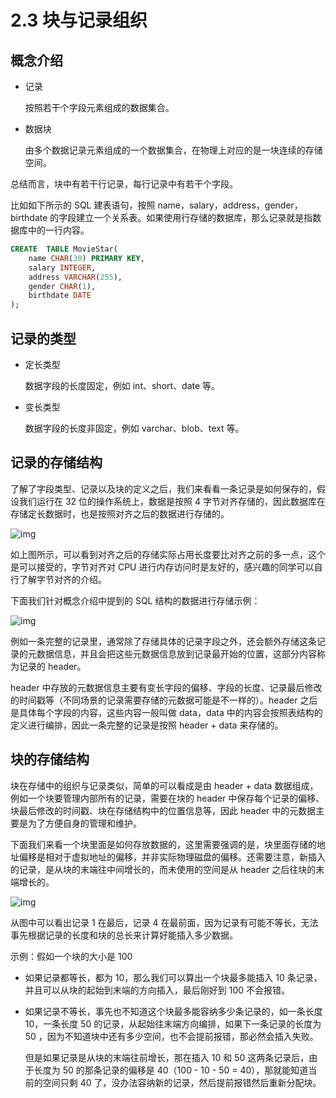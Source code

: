 # 2.3 块与记录组织

## 概念介绍

- 记录
  
  按照若干个字段元素组成的数据集合。

- 数据块

  由多个数据记录元素组成的一个数据集合，在物理上对应的是一块连续的存储空间。

总结而言，块中有若干行记录，每行记录中有若干个字段。

比如如下所示的 SQL 建表语句，按照 name，salary，address，gender，birthdate 的字段建立一个关系表。如果使用行存储的数据库，那么记录就是指数据库中的一行内容。

```sql
CREATE  TABLE MovieStar(
    name CHAR(30) PRIMARY KEY,
    salary INTEGER,
    address VARCHAR(255),
    gender CHAR(1),
    birthdate DATE
);
```

## 记录的类型

- 定长类型

  数据字段的长度固定，例如 int、short、date 等。

- 变长类型

  数据字段的长度非固定，例如 varchar、blob、text 等。

## 记录的存储结构

了解了字段类型、记录以及块的定义之后，我们来看看一条记录是如何保存的，假设我们运行在 32 位的操作系统上，数据是按照 4 字节对齐存储的，因此数据库在存储定长数据时，也是按照对齐之后的数据进行存储的。

![img](https://obbusiness-private.oss-cn-shanghai.aliyuncs.com/doc/img/kernel-quickstart/V1.0.0/zh-CN/2.database-storage-structure/4.block-record-organization-01.png)

如上图所示，可以看到对齐之后的存储实际占用长度要比对齐之前的多一点，这个是可以接受的，字节对齐对 CPU 进行内存访问时是友好的，感兴趣的同学可以自行了解字节对齐的介绍。

下面我们针对概念介绍中提到的 SQL 结构的数据进行存储示例：

![img](https://obbusiness-private.oss-cn-shanghai.aliyuncs.com/doc/img/kernel-quickstart/V1.0.0/zh-CN/2.database-storage-structure/4.block-record-organization-02.png)

例如一条完整的记录里，通常除了存储具体的记录字段之外，还会额外存储这条记录的元数据信息，并且会把这些元数据信息放到记录最开始的位置，这部分内容称为记录的 header。

header 中存放的元数据信息主要有变长字段的偏移、字段的长度、记录最后修改的时间戳等（不同场景的记录需要存储的元数据可能是不一样的）。header 之后是具体每个字段的内容，这些内容一般叫做 data，data 中的内容会按照表结构的定义进行编排，因此一条完整的记录是按照 header + data 来存储的。

## 块的存储结构

块在存储中的组织与记录类似，简单的可以看成是由 header + data 数据组成，例如一个块要管理内部所有的记录，需要在块的 header 中保存每个记录的偏移、块最后修改的时间戳、块在存储结构中的位置信息等，因此 header 中的元数据主要是为了方便自身的管理和维护。

下面我们来看一个块里面是如何存放数据的，这里需要强调的是，块里面存储的地址偏移是相对于虚拟地址的偏移，并非实际物理磁盘的偏移。还需要注意，新插入的记录，是从块的末端往中间增长的，而未使用的空间是从 header 之后往块的末端增长的。

![img](https://obbusiness-private.oss-cn-shanghai.aliyuncs.com/doc/img/kernel-quickstart/V1.0.0/zh-CN/2.database-storage-structure/4.block-record-organization-03.png)

从图中可以看出记录 1 在最后，记录 4 在最前面，因为记录有可能不等长，无法事先根据记录的长度和块的总长来计算好能插入多少数据。

示例：假如一个块的大小是 100

- 如果记录都等长，都为 10，那么我们可以算出一个块最多能插入 10 条记录，并且可以从块的起始到末端的方向插入，最后刚好到 100 不会报错。

- 如果记录不等长，事先也不知道这个块最多能容纳多少条记录的，如一条长度 10，一条长度 50 的记录，从起始往末端方向编排，如果下一条记录的长度为 50 ，因为不知道块中还有多少空间，也不会提前报错，那必然会插入失败。

  但是如果记录是从块的末端往前增长，那在插入 10 和 50 这两条记录后，由于长度为 50 的那条记录的偏移是 40（100 - 10 - 50 = 40），那就能知道当前的空间只剩 40 了，没办法容纳新的记录，然后提前报错然后重新分配块。
